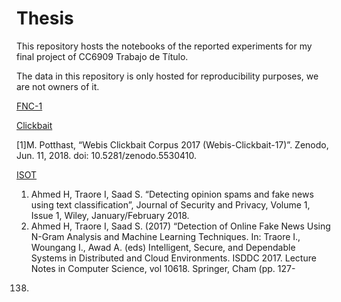 # Thesis

This repository hosts the notebooks of the reported experiments for my final project of CC6909 Trabajo de Título.

The data in this repository is only hosted for reproducibility purposes, we are not owners of it.

[FNC-1](http://www.fakenewschallenge.org/)

[Clickbait](https://zenodo.org/records/5530410)

[1]M. Potthast, “Webis Clickbait Corpus 2017 (Webis-Clickbait-17)”. Zenodo, Jun. 11, 2018. doi: 10.5281/zenodo.5530410.

[ISOT](https://onlineacademiccommunity.uvic.ca/isot/2022/11/27/fake-news-detection-datasets/)

1. Ahmed H, Traore I, Saad S. “Detecting opinion spams and fake news using text
classification”, Journal of Security and Privacy, Volume 1, Issue 1, Wiley,
January/February 2018.
2. Ahmed H, Traore I, Saad S. (2017) “Detection of Online Fake News Using N-Gram
Analysis and Machine Learning Techniques. In: Traore I., Woungang I., Awad A. (eds)
Intelligent, Secure, and Dependable Systems in Distributed and Cloud Environments.
ISDDC 2017. Lecture Notes in Computer Science, vol 10618. Springer, Cham (pp. 127-
138)
